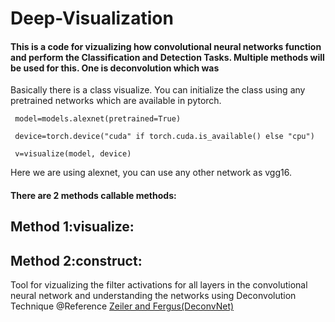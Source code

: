 # Deep-Visualization
#### This is a code for vizualizing how convolutional neural networks function and perform the Classification and Detection Tasks. Multiple methods will be used for this. One is deconvolution which was

Basically there is a class visualize. You can initialize the class using any pretrained networks which are available in pytorch.

     model=models.alexnet(pretrained=True)

     device=torch.device("cuda" if torch.cuda.is_available() else "cpu")
     
     v=visualize(model, device)
Here we are using alexnet, you can use any other network as vgg16.
#### There are 2 methods callable methods:
## Method 1:visualize:
## Method 2:construct:

Tool for vizualizing the filter activations for all layers in the convolutional neural network and understanding the networks using Deconvolution Technique
@Reference
[Zeiler and Fergus(DeconvNet)](https://arxiv.org/abs/1311.2901)
